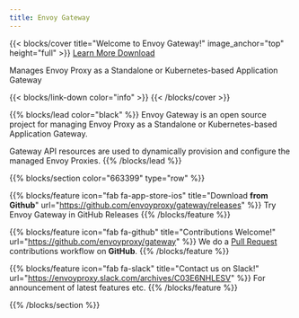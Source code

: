 ```yaml
---
title: Envoy Gateway
---
```


{{< blocks/cover title="Welcome to Envoy Gateway!" image_anchor="top" height="full" >}}
<a class="btn btn-lg btn-primary me-3 mb-4" href="/docs/">
  Learn More <i class="fas fa-arrow-alt-circle-right ms-2"></i>
</a>
<a class="btn btn-lg btn-secondary me-3 mb-4" href="https://github.com/envoyproxy/gateway">
  Download <i class="fab fa-github ms-2 "></i>
</a>
<p class="lead mt-5">Manages Envoy Proxy as a Standalone or Kubernetes-based Application Gateway</p>
{{< blocks/link-down color="info" >}}
{{< /blocks/cover >}}

{{% blocks/lead color="black" %}}
Envoy Gateway is an open source project for managing Envoy Proxy as a Standalone or Kubernetes-based Application Gateway.

Gateway API resources are used to dynamically provision and configure the managed Envoy Proxies.
{{% /blocks/lead %}}

{{% blocks/section color="663399" type="row" %}}

{{% blocks/feature icon="fab fa-app-store-ios" title="Download **from Github**" url="https://github.com/envoyproxy/gateway/releases" %}}
Try Envoy Gateway in GitHub Releases
{{% /blocks/feature %}}

{{% blocks/feature icon="fab fa-github" title="Contributions Welcome!"
    url="https://github.com/envoyproxy/gateway" %}}
We do a [Pull Request](https://github.com/envoyproxy/gateway/pulls)
contributions workflow on **GitHub**.
{{% /blocks/feature %}}

{{% blocks/feature icon="fab fa-slack" title="Contact us on Slack!"
    url="https://envoyproxy.slack.com/archives/C03E6NHLESV" %}}
For announcement of latest features etc.
{{% /blocks/feature %}}

{{% /blocks/section %}}

